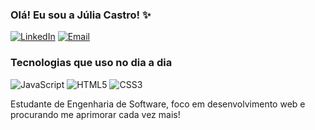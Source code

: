 ### Olá! Eu sou a Júlia Castro! ✨

[![LinkedIn](https://img.shields.io/badge/LinkedIn-0077B5?style=for-the-badge&logo=linkedin&logoColor=white)](www.linkedin.com/in/juliafcastro)
[![Email](    https://img.shields.io/badge/Microsoft_Outlook-0078D4?style=for-the-badge&logo=microsoft-outlook&logoColor=white)](juliafaverocastro@hotmail.com)


### Tecnologias que uso no dia a dia

![JavaScript](https://img.shields.io/badge/JavaScript-F7DF1E?style=for-the-badge&logo=javascript&logoColor=black)
![HTML5](https://img.shields.io/badge/HTML5-E34F26?style=for-the-badge&logo=html5&logoColor=white)
![CSS3](    https://img.shields.io/badge/CSS3-1572B6?style=for-the-badge&logo=css3&logoColor=white)
<br/>

Estudante de Engenharia de Software, foco em desenvolvimento web e procurando me aprimorar cada vez mais!
